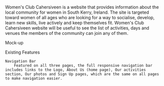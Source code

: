 Women's Club Cahersiveen is a website that provides information about the local community for women in South Kerry, Ireland. The site is targeted toward women of all ages who are looking for a way to socialise, develop, learn new skills, live actively and keep themselves fit. Women's Club Cahersiveen website will be useful to see the list of activities, days and venues the members of the community can join any of them.

Mock-up

Existing Features

    Navigation Bar
        Featured on all three pages, the full responsive navigation bar includes links to the Logo, About Us (home page), Our activities section, Our photos and Sign Up pages, which are the same on all pages to make navigation easier.
        

